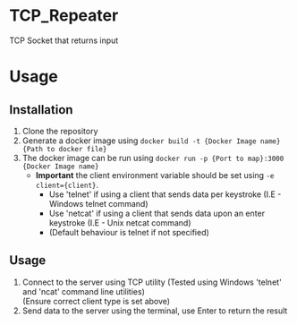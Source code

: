 # TCP_Repeater
TCP Socket that returns input


# Usage

## Installation

1. Clone the repository
2. Generate a docker image using `docker build -t {Docker Image name} {Path to docker file}`
3. The docker image can be run using `docker run -p {Port to map}:3000 {Docker Image name}`
    * <b>Important</b> the client environment variable should be set using `-e client={client}`.
        * Use 'telnet' if using a client that sends data per keystroke (I.E - Windows telnet command)
        * Use 'netcat' if using a client that sends data upon an enter keystroke (I.E - Unix netcat command)
        * (Default behaviour is telnet if not specified)

## Usage

1. Connect to the server using TCP utility (Tested using Windows 'telnet' and 'ncat' command line utilities)
<br/>(Ensure correct client type is set above)
2. Send data to the server using the terminal, use Enter to return the result
